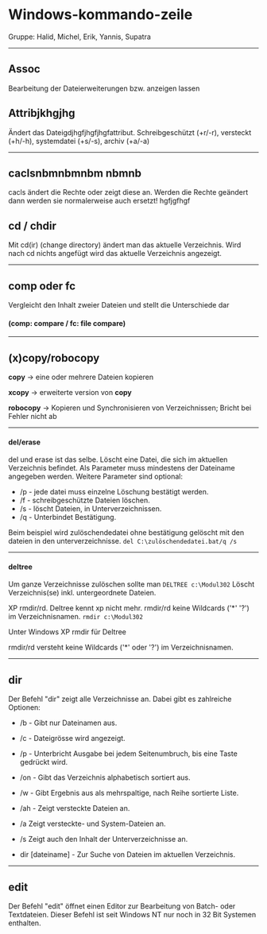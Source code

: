 # Windows-kommando-zeile
Gruppe: Halid, Michel, Erik, Yannis, Supatra

---

## Assoc
Bearbeitung der Dateierweiterungen bzw. anzeigen lassen

## Attribjkhgjhg
Ändert das Dateigdjhgfjhgfjhgfattribut. Schreibgeschützt (+r/-r), versteckt (+h/-h), systemdatei (+s/-s), archiv (+a/-a)

---

## caclsnbmnbmnbm nbmnb
cacls ändert die Rechte oder zeigt diese an.
Werden die Rechte geändert dann werden sie normalerweise auch ersetzt!
hgfjgfhgf
## cd / chdir
Mit cd(ir) (change directory) ändert man das aktuelle Verzeichnis. Wird nach cd nichts angefügt wird das aktuelle Verzeichnis angezeigt.

---

## comp oder fc

Vergleicht den Inhalt zweier Dateien und stellt die Unterschiede dar
#### (comp: compare / fc: file compare)

---
## (x)copy/robocopy

**copy** -> eine oder mehrere Dateien kopieren

**xcopy** -> erweiterte version von **copy**

**robocopy** -> Kopieren und Synchronisieren von Verzeichnissen; Bricht bei Fehler nicht ab


---


#### del/erase
del und erase ist das selbe.
Löscht eine Datei, die sich im aktuellen Verzeichnis befindet. Als Parameter muss mindestens der Dateiname angegeben werden. Weitere Parameter sind optional:

* /p - jede datei muss einzelne Löschung bestätigt werden.
* /f - schreibgeschützte Dateien löschen.
* /s - löscht Dateien, in Unterverzeichnissen.
* /q - Unterbindet Bestätigung.

Beim beispiel wird zulöschendedatei ohne bestätigung gelöscht mit den dateien in den unterverzeichnisse. ```del C:\zulöschendedatei.bat/q /s```


---


#### deltree

Um ganze Verzeichnisse zulöschen sollte man
```DELTREE c:\Modul302```
Löscht Verzeichnis(se) inkl. untergeordnete Dateien.

XP rmdir/rd. Deltree kennt xp nicht mehr. rmdir/rd keine Wildcards ('*' '?') im Verzeichnisnamen.
```rmdir c:\Modul302```

Unter Windows XP rmdir für Deltree

rmdir/rd versteht keine Wildcards ('*' oder '?') im Verzeichnisnamen.


---


## dir
Der Befehl "dir" zeigt alle Verzeichnisse an. Dabei gibt es zahlreiche Optionen:

* /b - Gibt nur Dateinamen aus.
* /c - Dateigrösse wird angezeigt.
* /p - Unterbricht Ausgabe bei jedem Seitenumbruch, bis eine Taste gedrückt wird.
* /on - Gibt das Verzeichnis alphabetisch sortiert aus.
* /w - Gibt Ergebnis aus als mehrspaltige, nach Reihe sortierte Liste.
* /ah - Zeigt versteckte Dateien an.
* /a Zeigt versteckte- und System-Dateien an.
* /s Zeigt auch den Inhalt der Unterverzeichnisse an.

* dir [dateiname] - Zur Suche von Dateien im aktuellen Verzeichnis.

---

## edit
Der Befehl "edit" öffnet einen Editor zur Bearbeitung von Batch- oder Textdateien.
Dieser Befehl ist seit Windows NT nur noch in 32 Bit Systemen enthalten.
